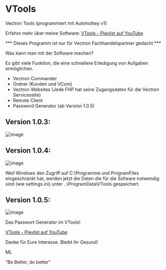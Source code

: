 # VTools
Vectron Tools (programmiert mit Autohotkey v1)

Erfahre mehr über meine Software:
[VTools - Playlist auf YouTube](https://www.youtube.com/watch?v=0f-ujH2TgVE&list=PLqPKdH_vlxhasba3a1P2KygGW8DcWLCQ-&ab_channel=MichaelLepori)

*** Dieses Programm ist nur für Vectron Fachhandelspartner gedacht ***

Was kann man mit der Software machen?

Es gibt viele Funktion, die eine schnellere Erledigung von Aufgaben ermöglichen.

- Vectron Commander
- Ordner (Kunden und VCom)
- Vectron Websites (Jede FHP hat seine Zugangsdaten für die Vectron Serviceseite)
- Remote Client
- Password Generator (ab Version 1.0.5)

## Version 1.0.3:
![image](https://user-images.githubusercontent.com/39479918/167264851-5de1d50f-debd-4854-9b2a-d7be69db30e6.png)

## Version 1.0.4:
![image](https://user-images.githubusercontent.com/39479918/188323585-d20d754d-49c9-4c57-acfc-134a0c34bf27.png)

Weil Windows den Zugriff auf C:\Programme und ProgramFiles eingeschränkt hat, werden jetzt die Daten die für die Sofware notwendig sind (wie settings.ini) unter ..\ProgramData\VTools gespeichert.

## Version 1.0.5:
![image](https://user-images.githubusercontent.com/39479918/190927262-4542d64a-832e-46ad-8a85-40ad5455b10e.png)

Das Passwort Generator im VTools!

[VTools - Playlist auf YouTube](https://www.youtube.com/watch?v=0f-ujH2TgVE&list=PLqPKdH_vlxhasba3a1P2KygGW8DcWLCQ-&ab_channel=MichaelLepori)

Danke für Eure Interesse. Bleibt ihr Gesund!

ML

"Be Better, do better"





